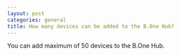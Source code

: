 ```yaml
---
layout: post
categories: general
title: How many devices can be added to the B.One Hub?
---
```


You can add maximum of 50 devices to the B.One Hub.